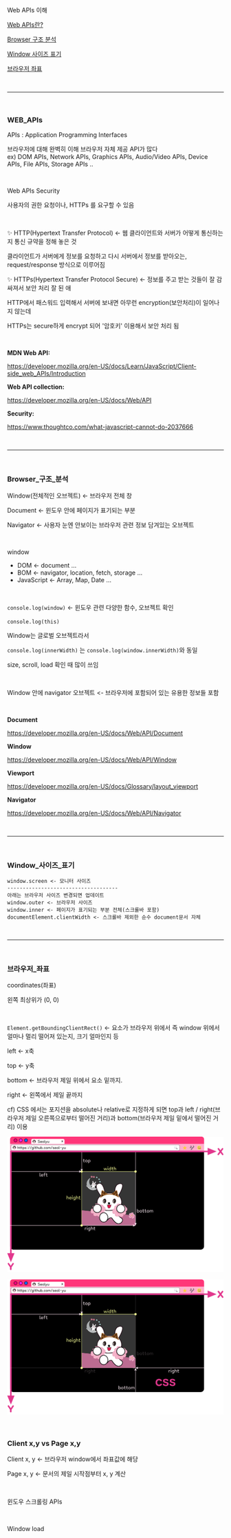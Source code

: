 Web APIs 이해

[Web APIs란?](#WEB_APIs)

[Browser 구조 분석](#Browser_구조_분석)

[Window 사이즈 표기](#Window_사이즈_표기)

[브라우저 좌표](#브라우저_좌표)

<br/>

---

<br/>

### WEB_APIs

APIs : Application Programming Interfaces

브라우저에 대해 완벽히 이해
브라우저 자체 제공 API가 많다<br />
ex) DOM APIs, Network APIs, Graphics APIs, Audio/Video APIs, Device APIs, File APIs, Storage APIs ..

<br />

Web APIs Security

사용자의 권한 요청이나, HTTPs 를 요구할 수 있음

<br />

:sparkles: HTTP(Hypertext Transfer Protocol) <- 웹 클라이언트와 서버가 어떻게 통신하는지 통신 규약을 정해 놓은 것

클라이언트가 서버에게 정보를 요청하고 다시 서버에서 정보를 받아오는, request/response 방식으로 이루어짐

:sparkles: HTTPs(Hypertext Transfer Protocol Secure) <- 정보를 주고 받는 것들이 잘 감싸져서 보안 처리 잘 된 애

HTTP에서 패스워드 입력해서 서버에 보내면 아무런 encryption(보안처리)이 일어나지 않는데

HTTPs는 secure하게 encrypt 되어 '암호키' 이용해서 보안 처리 됨

<br />

**MDN Web API:**

https://developer.mozilla.org/en-US/docs/Learn/JavaScript/Client-side_web_APIs/Introduction

**Web API collection:**

https://developer.mozilla.org/en-US/docs/Web/API

**Security:**

https://www.thoughtco.com/what-javascript-cannot-do-2037666

<br />

---

<br />

### Browser_구조_분석

Window(전체적인 오브젝트) <- 브라우저 전체 창

Document <- 윈도우 안에 페이지가 표기되는 부분

Navigator <- 사용자 눈엔 안보이는 브라우저 관련 정보 담겨있는 오브젝트

<br />

window

* DOM <- document ...
* BOM <- navigator, location, fetch, storage ...
* JavaScript <- Array, Map, Date ...

<br />

`console.log(window)`  <- 윈도우 관련 다양한 함수, 오브젝트 확인

`console.log(this)`

Window는 글로벌 오브젝트라서

`console.log(innerWidth)` 는 `console.log(window.innerWidth)`와 동일

size, scroll, load 확인 때 많이 쓰임

<br />

Window 안에 navigator 오브젝트 <- 브라우저에 포함되어 있는 유용한 정보들 포함

<br />

**Document**

https://developer.mozilla.org/en-US/docs/Web/API/Document

**Window**

https://developer.mozilla.org/en-US/docs/Web/API/Window

**Viewport**

https://developer.mozilla.org/en-US/docs/Glossary/layout_viewport

**Navigator**

https://developer.mozilla.org/en-US/docs/Web/API/Navigator

<br />

---

<br />

### Window_사이즈_표기

```
window.screen <- 모니터 사이즈
------------------------------------
아래는 브라우저 사이즈 변경되면 업데이트
window.outer <- 브라우저 사이즈
window.inner <- 페이지가 표기되는 부분 전체(스크롤바 포함)
documentElement.clientWidth <- 스크롤바 제외한 순수 document문서 자체
```

<br />

---

<br />

### 브라우저_좌표

coordinates(좌표)

왼쪽 최상위가 (0, 0)

<br />

`Element.getBoundingClientRect()`  <- 요소가 브라우저 위에서 즉 window 위에서 얼마나 멀리 떨어져 있는지, 크기 얼마인지 등

left <- x축

top <- y축

bottom <- 브라우저 제일 위에서 요소 밑까지. 

right <- 왼쪽에서 제일 끝까지

cf) CSS 에서는 포지션을 absolute나 relative로 지정하게 되면 top과 left / right(브라우저 제일 오른쪽으로부터 떨어진 거리)과 bottom(브라우저 제일 밑에서 떨어진 거리) 이용

![WindowGetBoundingClientRect](../imgs/WindowGetBoundingClientRect.png)

![WindowCSS](../imgs/WindowCSS.png)

<br />

### Client x,y  vs  Page x,y

Client x, y  <- 브라우저 window에서 좌표값에 해당

Page x, y  <- 문서의 제일 시작점부터 x, y 계산

<br />

윈도우 스크롤링 APIs

<br />

Window load